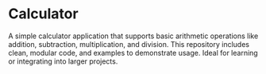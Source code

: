 # Calculator
A simple calculator application that supports basic arithmetic operations like addition, subtraction, multiplication, and division. This repository includes clean, modular code, and examples to demonstrate usage. Ideal for learning or integrating into larger projects.
